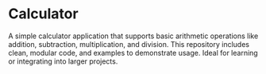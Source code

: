 # Calculator
A simple calculator application that supports basic arithmetic operations like addition, subtraction, multiplication, and division. This repository includes clean, modular code, and examples to demonstrate usage. Ideal for learning or integrating into larger projects.
